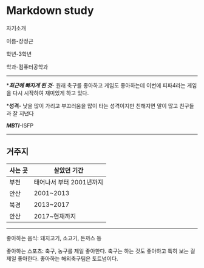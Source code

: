 # Markdown study   
자기소개

이름-장정근

학년-3학년

학과-컴퓨터공학과
___
****최근에 빠지게 된 것***- 원래 축구를 좋아하고 게임도 좋아하는데 이번에 피파4라는 게임을 다시 시작하여 재미있게 하고 있다.

***성격**- 낯을 많이 가리고 부끄러움을 많이 타는 성격이지만 친해지면 말이 많고 친구들과 잘 지낸다


***MBTI***-ISFP

---

거주지
-
|사는 곳| 살았던 기간|
|--|--|
|부천| 태어나서 부터 2001년까지|
|안산| 2001~2013|
|북경| 2013~2017|
|안산| 2017~현재까지|

---


좋아하는 음식: 돼지고기, 소고기, 돈까스 등

좋아하는 스포츠: 축구, 농구를 제일 좋아한다. 축구는 하는 것도 좋아하고 특히 보는 걸 제일 좋아한다. 좋아하는 해외축구팀은 토트넘이다. 
